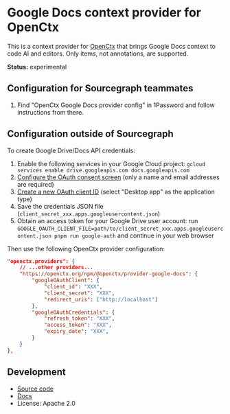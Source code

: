 # Google Docs context provider for OpenCtx

This is a context provider for [OpenCtx](https://openctx.org) that brings Google Docs context to code AI and editors. Only items, not annotations, are supported.

**Status:** experimental

## Configuration for Sourcegraph teammates

1. Find "OpenCtx Google Docs provider config" in 1Password and follow instructions from there.

## Configuration outside of Sourcegraph

To create Google Drive/Docs API credentials:

1. Enable the following services in your Google Cloud project: `gcloud services enable drive.googleapis.com docs.googleapis.com`
1. [Configure the OAuth consent screen](https://console.cloud.google.com/apis/credentials/consent) (only a name and email addresses are required)
1. [Create a new OAuth client ID](https://console.cloud.google.com/apis/credentials/oauthclient) (select "Desktop app" as the application type)
1. Save the credentials JSON file (`client_secret_xxx.apps.googleusercontent.json`)
1. Obtain an access token for your Google Drive user account: run `GOOGLE_OAUTH_CLIENT_FILE=path/to/client_secret_xxx.apps.googleusercontent.json pnpm run google-auth` and continue in your web browser

Then use the following OpenCtx provider configuration:

```json
"openctx.providers": {
    // ...other providers...
    "https://openctx.org/npm/@openctx/provider-google-docs": {
        "googleOAuthClient": {
            "client_id": "XXX",
            "client_secret": "XXX",
            "redirect_uris": ["http://localhost"]
        },
        "googleOAuthCredentials": {
            "refresh_token": "XXX",
            "access_token": "XXX",
            "expiry_date": "XXX",
        }
    }
},
```

## Development

- [Source code](https://sourcegraph.com/github.com/sourcegraph/openctx/-/tree/provider/google-docs)
- [Docs](https://openctx.org/docs/providers/google-docs)
- License: Apache 2.0
